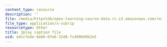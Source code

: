 ```yaml
---
content_type: resource
description: ''
file: /media/https%3A/open-learning-course-data-rc.s3.amazonaws.com/res-6-012-introduction-to-probability-spring-2018/ed1cfede9eb66fe632d8fc4996d9b2e5_GARQ31BrKQA.srt
file_type: application/x-subrip
resourcetype: Other
title: 3play caption file
uid: ed1cfede-9eb6-6fe6-32d8-fc4996d9b2e5
---
```

